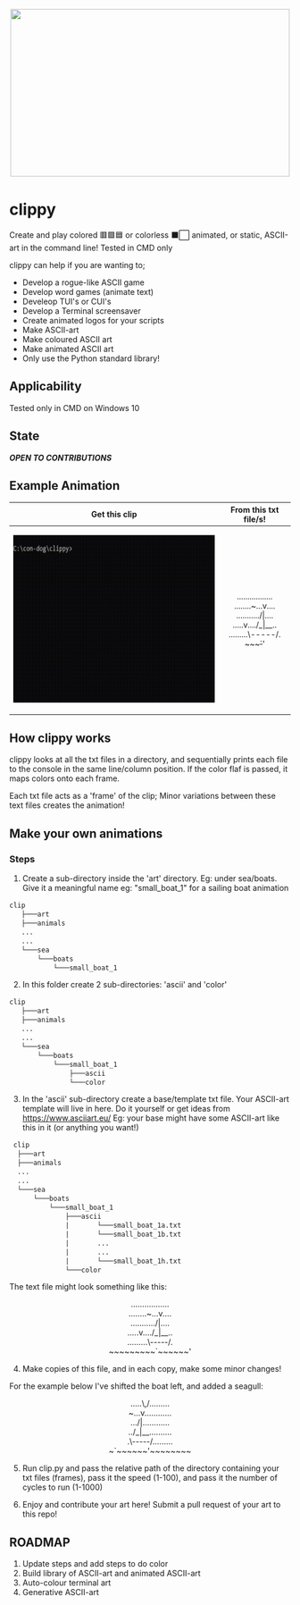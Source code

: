 <p align="center"><img src="media/clippy_watermarked (1).gif" height="300" width="500"></p>

# clippy
Create and play colored 🟥🟩🟦 or colorless ⬛️⬜️ animated, or static, ASCII-art in the command line! Tested in CMD only

clippy can help if you are wanting to;
- Develop a rogue-like ASCII game
- Develop word games (animate text)
- Develeop TUI's or CUI's
- Develop a Terminal screensaver
- Create animated logos for your scripts
- Make ASCII-art
- Make coloured ASCII art
- Make animated ASCII art
- Only use the Python standard library!

## Applicability ##
Tested only in CMD on Windows 10

## State ##
***OPEN TO CONTRIBUTIONS***

## Example Animation ##
| Get this clip | From this txt file/s! |
| -------- | ---------- |
|<p align="center"><img src="media/boat_color.gif" height="300" width="500"></p>|<p align="center">.................<br>........~...v....<br>.........../&#124;....<br>.....v..../_&#124;__..<br>.........&#92;-----/.<br>~~~~~~~~~`~~~~~~'</p>|

## How clippy works ##
clippy looks at all the txt files in a directory, and sequentially prints each file to the console in the same line/column position. If the color flaf is passed, it maps colors onto each frame.

Each txt file acts as a 'frame' of the clip; Minor variations between these text files creates the animation! 

## Make your own animations ##
### Steps ###
1) Create a sub-directory inside the 'art' directory. Eg: under sea/boats. Give it a meaningful name eg: "small_boat_1" for a sailing boat animation

 ```
 clip
    ├───art
    ├───animals
    ...
    ...
    └───sea
        └───boats
            └───small_boat_1
```

2) In this folder create 2 sub-directories: 'ascii' and 'color'
 
 ```
 clip
    ├───art
    ├───animals
    ...
    ...
    └───sea
        └───boats
            └───small_boat_1
                ├───ascii
                └───color
```

3) In the 'ascii' sub-directory create a base/template txt file. Your ASCII-art template will live in here. Do it yourself or get ideas from https://www.asciiart.eu/
  Eg: your base might have some ASCII-art like this in it (or anything you want!)
  
  ```
   clip
    ├───art
    ├───animals
    ...
    ...
    └───sea
        └───boats
            └───small_boat_1
                ├───ascii
                |       └───small_boat_1a.txt
                |       └───small_boat_1b.txt
                |       ...
                |       ...
                |       └───small_boat_1h.txt
                └───color
  ```
  
  The text file might look something like this:
  
<p align="center">.................<br>........~...v....<br>.........../&#124;....<br>.....v..../_&#124;__..<br>.........&#92;-----/.<br>~~~~~~~~~`~~~~~~'</p>

4) Make copies of this file, and in each copy, make some minor changes!

For the example below I've shifted the boat left, and added a seagull:

<p align="center">.....\,/.........<br>~...v............<br>.../&#124;............<br>../_|__..........<br>.\-----/.........<br>~`~~~~~~'~~~~~~~~</p>

5) Run clip.py and pass the relative path of the directory containing your txt files (frames), pass it the speed (1-100), and pass it the number of cycles to run (1-1000)
 
6) Enjoy and contribute your art here! Submit a pull request of your art to this repo!

## ROADMAP ##
1) Update steps and add steps to do color
2) Build library of ASCII-art and animated ASCII-art
3) Auto-colour terminal art 
4) Generative ASCII-art

